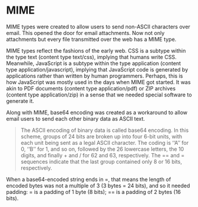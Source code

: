 # MIME

MIME types were created to allow users to send non-ASCII characters over email. This opened the door for email attachments. Now not only attachments but every file transmitted over the web has a MIME type.

MIME types reflect the fashions of the early web. CSS is a subtype within the type text (content type text/css), implying that humans write CSS. Meanwhile, JavaScript is a subtype within the type application (content type application/javascript), implying that JavaScript code is generated by applications rather than written by human programmers. Perhaps, this is how JavaScript was mostly used in the days when MIME got started. It was akin to PDF documents (content type application/pdf) or ZIP archives (content type application/zip) in a sense that we needed special software to generate it.

Along with MIME, base64 encoding was created as a workaround to allow email users to send each other binary data as ASCII text.

> The ASCII encoding of binary data is called base64 encoding. In this scheme, groups of 24 bits are broken up into four 6-bit units, with each unit being sent as a legal ASCII character. The coding is ‘‘A’’ for 0, ‘‘B’’ for 1, and so on, followed by the 26 lowercase letters, the 10 digits, and finally + and / for 62 and 63, respectively. The == and = sequences indicate that the last group contained only 8 or 16 bits, respectively.

When a base64-encoded string ends in =, that means the length of encoded bytes was not a multiple of 3 (3 bytes = 24 bits), and so it needed padding: = is a padding of 1 byte (8 bits); == is a padding of 2 bytes (16 bits).